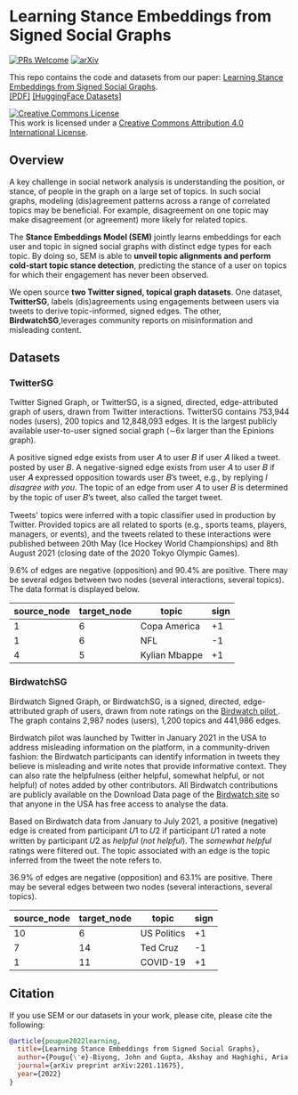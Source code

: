 # Learning Stance Embeddings from Signed Social Graphs
[![PRs Welcome](https://img.shields.io/badge/PRs-welcome-green.svg?style=flat-square)](http://makeapullrequest.com)
[![arXiv](https://img.shields.io/badge/arXiv-2201.11675-b31b1b.svg)](https://arxiv.org/abs/2201.11675)

This repo contains the code and datasets from our paper: [Learning Stance Embeddings from Signed Social Graphs](https://arxiv.org/abs/2209.07562). <br />
[[PDF]](https://arxiv.org/pdf/2201.11675.pdf)
[[HuggingFace Datasets]](https://huggingface.co/Twitter)

<a rel="license" href="http://creativecommons.org/licenses/by/4.0/"><img alt="Creative Commons License" style="border-width:0" src="https://i.creativecommons.org/l/by/4.0/88x31.png" /></a><br />This work is licensed under a <a rel="license" href="http://creativecommons.org/licenses/by/4.0/">Creative Commons Attribution 4.0 International License</a>.

## Overview
A key challenge in social network analysis is understanding the position, or stance, of people in the graph on a large set of topics. In such social graphs, modeling (dis)agreement patterns across a range of correlated topics may be beneficial. For example, disagreement on one topic may make disagreement (or agreement) more likely for related topics. 

The **Stance Embeddings Model (SEM)** jointly learns embeddings for each user and topic in signed social graphs with distinct edge types for each topic. By doing so, SEM is able to **unveil topic alignments and perform cold-start topic stance detection**, predicting the stance of a user on topics for which their engagement has never been observed.

We open source **two Twitter signed, topical graph datasets**. One dataset, **TwitterSG**, labels (dis)agreements using engagements between users via tweets to derive topic-informed, signed edges. The other, **BirdwatchSG**,leverages community reports on misinformation and misleading content.

## Datasets

### TwitterSG

Twitter Signed Graph, or TwitterSG, is a signed, directed, edge-attributed graph of users, drawn from Twitter interactions. TwitterSG contains 753,944 nodes (users), 200 topics and 12,848,093 edges. It is the largest publicly available user-to-user signed social graph (∼6x larger than the Epinions graph).

A positive signed edge exists from user 𝐴 to user 𝐵 if user 𝐴 liked a tweet. posted by user 𝐵. A negative-signed edge exists from user 𝐴 to user 𝐵 if user 𝐴 expressed opposition towards user 𝐵’s tweet, e.g., by replying *I disagree with you*. The topic of an edge from user 𝐴 to user 𝐵 is determined by the topic of user 𝐵’s tweet, also called the target tweet. 

Tweets' topics were inferred with a topic classifier used in production by Twitter. Provided topics are all related to sports (e.g., sports teams, players, managers, or events), and the tweets related to these interactions were published between 20th May (Ice Hockey World Championships) and 8th August 2021 (closing date of the 2020 Tokyo Olympic Games). 

9.6\% of edges are negative (opposition) and 90.4\% are positive. There may be several edges between two nodes (several interactions, several topics). The data format is displayed below.

| source_node | target_node | topic | sign |
| ------------- | ------------- | --------- | ---- |
| 1   | 6 | Copa America | +1 |
| 1   | 6 | NFL | -1 |
| 4   | 5 | Kylian Mbappe | +1 |

### BirdwatchSG

Birdwatch Signed Graph, or BirdwatchSG, is a signed, directed, edge-attributed graph of users, drawn from note ratings on the [Birdwatch pilot ](https://blog.twitter.com/en_us/topics/product/2021/introducing-birdwatch-a-community-based-approach-to-misinformation). The graph contains 2,987 nodes (users), 1,200 topics and 441,986 edges. 

Birdwatch pilot was launched by Twitter in January 2021 in the USA to address misleading information on the platform, in a community-driven fashion: the Birdwatch participants can identify information in tweets they believe is misleading and write notes that provide informative context. They can also rate the helpfulness (either helpful, somewhat helpful, or not helpful) of notes added by other contributors. All Birdwatch contributions are publicly available on the Download Data page of the [Birdwatch site](https://twitter.github.io/birdwatch/) so that anyone in the USA has free access to analyse the data.

Based on Birdwatch data from January to July 2021, a positive (negative) edge is created from participant 𝑈1 to 𝑈2 if participant 𝑈1 rated a note written by participant 𝑈2 as *helpful* (*not helpful*). The *somewhat helpful* ratings were filtered out. The topic associated with an edge is the topic inferred from the tweet the note refers to.

36.9% of edges are negative (opposition) and 63.1% are positive. There may be several edges between two nodes (several interactions, several topics).

| source_node | target_node | topic | sign |
| ------------- | ------------- | --------- | ---- |
| 10   | 6 | US Politics | +1 |
| 7   | 14 | Ted Cruz | -1 |
| 1   | 11 | COVID-19 | +1 |

## Citation
If you use SEM or our datasets in your work, please cite, please cite the following:
```bib
@article{pougue2022learning,
  title={Learning Stance Embeddings from Signed Social Graphs},
  author={Pougu{\'e}-Biyong, John and Gupta, Akshay and Haghighi, Aria and El-Kishky, Ahmed},
  journal={arXiv preprint arXiv:2201.11675},
  year={2022}
}
```

